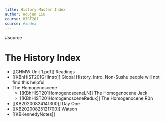 ```yaml
---
title: History Master Index
author: Houjun Liu
course: HIST201
source: #index
---
```


#source

# The History Index

* [[GHMW Unit 1.pdf]] Readings 
* [[KBhHIST201GHIntro]] Global History, Intro. Non-Sushu people will not find this helpful
* The Homogenoscene
    * [[KBhHIST201HomogenosceneLN]] The Homogenocene Jack
    * [[KBhHIST201HomogenosceneRedux]] The Homogenocene R0n
* [[KB20200824141300]] Day One
* [[KB20200825121700]] Watson 
* [[KBKennedyNotes]] 















